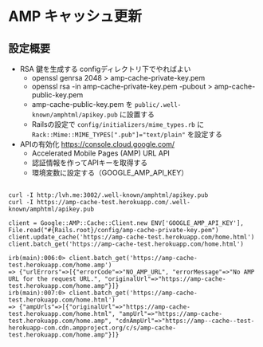 # AMP キャッシュ更新

## 設定概要

- RSA 鍵を生成する configディレクトリ下でやればよい
  - openssl genrsa 2048 > amp-cache-private-key.pem
  - openssl rsa -in amp-cache-private-key.pem -pubout > amp-cache-public-key.pem
  - amp-cache-public-key.pem を `public/.well-known/amphtml/apikey.pub` に設置する
  - Railsの設定で `config/initializers/mime_types.rb` に `Rack::Mime::MIME_TYPES[".pub"]="text/plain"` を設定する
- APIの有効化 https://console.cloud.google.com/
  - Accelerated Mobile Pages (AMP) URL API
  - 認証情報を作ってAPIキーを取得する
  - 環境変数に設定する（GOOGLE_AMP_API_KEY）

## 

```
curl -I http:/lvh.me:3002/.well-known/amphtml/apikey.pub
curl -I https://amp-cache-test.herokuapp.com/.well-known/amphtml/apikey.pub

client = Google::AMP::Cache::Client.new ENV['GOOGLE_AMP_API_KEY'], File.read("#{Rails.root}/config/amp-cache-private-key.pem")
client.update_cache('https://amp-cache-test.herokuapp.com/home.html')
client.batch_get('https://amp-cache-test.herokuapp.com/home.html')
```

```
irb(main):006:0> client.batch_get('https://amp-cache-test.herokuapp.com/home.amp')
=> {"urlErrors"=>[{"errorCode"=>"NO_AMP_URL", "errorMessage"=>"No AMP URL for the request URL.", "originalUrl"=>"https://amp-cache-test.herokuapp.com/home.amp"}]}
irb(main):007:0> client.batch_get('https://amp-cache-test.herokuapp.com/home.html')
=> {"ampUrls"=>[{"originalUrl"=>"https://amp-cache-test.herokuapp.com/home.html", "ampUrl"=>"https://amp-cache-test.herokuapp.com/home.amp", "cdnAmpUrl"=>"https://amp--cache--test-herokuapp-com.cdn.ampproject.org/c/s/amp-cache-test.herokuapp.com/home.amp"}]}
```